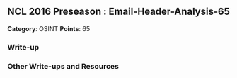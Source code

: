 ## NCL 2016 Preseason : Email-Header-Analysis-65

__Category__: OSINT
__Points__: 65

### Write-up

### Other Write-ups and Resources
